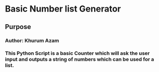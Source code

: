 # Basic Number list Generator

## Purpose

### Author: Khurum Azam

### This Python Script is a basic Counter which will ask the user input and outputs a string of numbers which can be used for a list.
